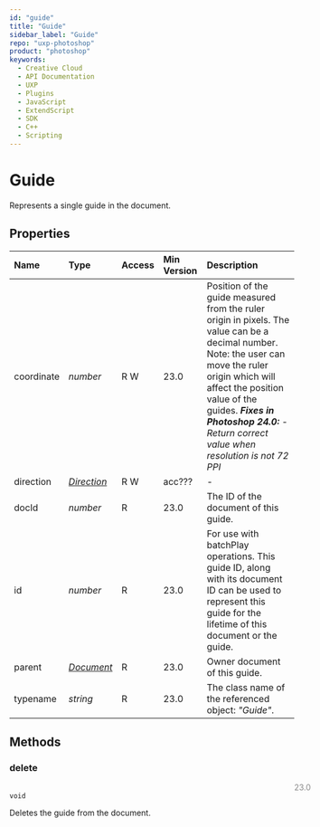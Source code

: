 ```yaml
---
id: "guide"
title: "Guide"
sidebar_label: "Guide"
repo: "uxp-photoshop"
product: "photoshop"
keywords:
  - Creative Cloud
  - API Documentation
  - UXP
  - Plugins
  - JavaScript
  - ExtendScript
  - SDK
  - C++
  - Scripting
---
```


# Guide

Represents a single guide in the document.

## Properties

| Name | Type | Access | Min Version | Description |
| :------ | :------ | :------ | :------ | :------ |
| coordinate | *number* | R W | 23.0 | Position of the guide measured from the ruler origin in pixels. The value can be a decimal number.  Note: the user can move the ruler origin which will affect the position value of the guides.  ***Fixes in Photoshop 24.0:*** - *Return correct value when resolution is not 72 PPI* |
| direction | [*Direction*](/ps_reference/modules/constants/#direction) | R W | acc??? | - |
| docId | *number* | R | 23.0 | The ID of the document of this guide. |
| id | *number* | R | 23.0 | For use with batchPlay operations. This guide ID, along with its document ID can be used to represent this guide for the lifetime of this document or the guide. |
| parent | [*Document*](/ps_reference/classes/document/) | R | 23.0 | Owner document of this guide. |
| typename | *string* | R | 23.0 | The class name of the referenced object: *&quot;Guide&quot;*. |

## Methods

### delete
<span class="minversion" style="float:left; margin-left:36em; opacity:0.5;">23.0</span>

`void`

Deletes the guide from the document.
